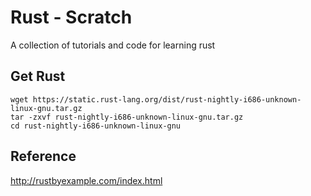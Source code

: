 # Rust - Scratch
A collection of tutorials and code for learning rust

## Get Rust
	wget https://static.rust-lang.org/dist/rust-nightly-i686-unknown-linux-gnu.tar.gz
	tar -zxvf rust-nightly-i686-unknown-linux-gnu.tar.gz
	cd rust-nightly-i686-unknown-linux-gnu
	
## Reference
http://rustbyexample.com/index.html
